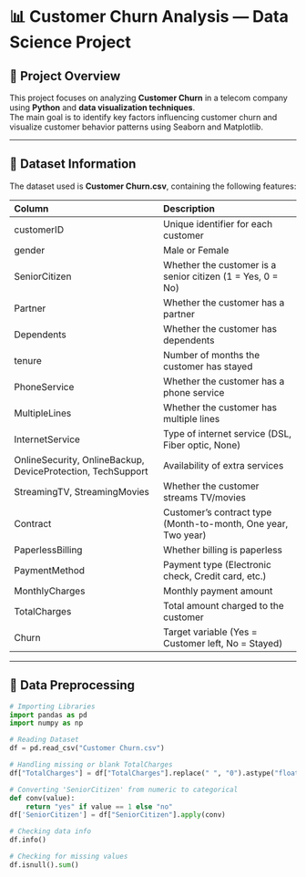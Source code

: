 # 📊 Customer Churn Analysis — Data Science Project

## 🧠 Project Overview
This project focuses on analyzing **Customer Churn** in a telecom company using **Python** and **data visualization techniques**.  
The main goal is to identify key factors influencing customer churn and visualize customer behavior patterns using Seaborn and Matplotlib.

---

## 📁 Dataset Information
The dataset used is **Customer Churn.csv**, containing the following features:

| Column | Description |
|:--------|:-------------|
| customerID | Unique identifier for each customer |
| gender | Male or Female |
| SeniorCitizen | Whether the customer is a senior citizen (1 = Yes, 0 = No) |
| Partner | Whether the customer has a partner |
| Dependents | Whether the customer has dependents |
| tenure | Number of months the customer has stayed |
| PhoneService | Whether the customer has a phone service |
| MultipleLines | Whether the customer has multiple lines |
| InternetService | Type of internet service (DSL, Fiber optic, None) |
| OnlineSecurity, OnlineBackup, DeviceProtection, TechSupport | Availability of extra services |
| StreamingTV, StreamingMovies | Whether the customer streams TV/movies |
| Contract | Customer’s contract type (Month-to-month, One year, Two year) |
| PaperlessBilling | Whether billing is paperless |
| PaymentMethod | Payment type (Electronic check, Credit card, etc.) |
| MonthlyCharges | Monthly payment amount |
| TotalCharges | Total amount charged to the customer |
| Churn | Target variable (Yes = Customer left, No = Stayed) |

---

## 🧹 Data Preprocessing

```python
# Importing Libraries
import pandas as pd
import numpy as np

# Reading Dataset
df = pd.read_csv("Customer Churn.csv")

# Handling missing or blank TotalCharges
df["TotalCharges"] = df["TotalCharges"].replace(" ", "0").astype("float")

# Converting 'SeniorCitizen' from numeric to categorical
def conv(value):
    return "yes" if value == 1 else "no"
df['SeniorCitizen'] = df["SeniorCitizen"].apply(conv)

# Checking data info
df.info()

# Checking for missing values
df.isnull().sum()
